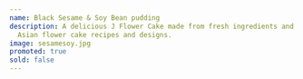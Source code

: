 ```yaml
---
name: Black Sesame & Soy Bean pudding
description: A delicious J Flower Cake made from fresh ingredients and original
  Asian flower cake recipes and designs.
image: sesamesoy.jpg
promoted: true
sold: false
---
```


